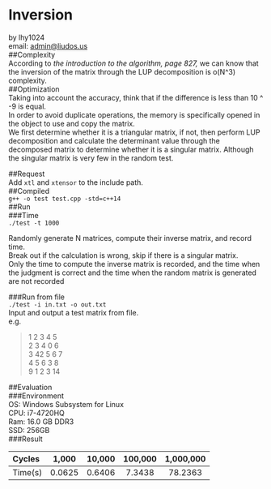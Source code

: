 # Inversion  
by lhy1024  
email: admin@liudos.us  
##Complexity  
According to *the introduction to the algorithm, page 827,* we can know that the inversion of the matrix through the LUP decomposition is o(N^3) complexity.  
##Optimization  
Taking into account the accuracy, think that if the difference is less than 10 ^ -9 is equal.  
In order to avoid duplicate operations, the memory is specifically opened in the object to use and copy the matrix.  
We first determine whether it is a triangular matrix, if not, then perform LUP decomposition and calculate the determinant value through the decomposed matrix to determine whether it is a singular matrix. Although the singular matrix is very few in the random test.  
  
##Request  
Add `xtl` and `xtensor` to the include path.  
##Compiled  
`g++ -o test test.cpp -std=c++14`  
##Run  
###Time  
`./test -t 1000`  
  
Randomly generate N matrices, compute their inverse matrix, and record time.  
Break out if the calculation is wrong, skip if there is a singular matrix.  
Only the time to compute the inverse matrix is recorded, and the time when the judgment is correct and the time when the random matrix is generated are not recorded  
  
###Run from file  
`./test -i in.txt -o out.txt`  
Input and output a test matrix from file.  
e.g.  
>1 2 3 4 5  
2 3 4 0 6  
3 42 5 6 7  
4 5 6 3 8  
9 1 2 3 14  
  
  
##Evaluation  
###Environment  
OS: Windows Subsystem for Linux  
CPU:  i7-4720HQ   
Ram: 16.0 GB DDR3  
SSD: 256GB  
###Result  
  
| Cycles     |     1,000 |   10,000   |100,000   |1,000,000   |  
| :-------- | :--------:| :------: |:------: |:------: |  
| Time(s)    |   0.0625 |  0.6406  |7.3438| 78.2363 |  
